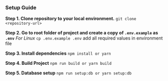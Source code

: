 ### Setup Guide

**Step 1. Clone repository to your local environment.**
`git clone <repository-url>`

**Step 2. Go to root folder of project and create a copy of `.env.example` as `.env`**
_For Linux_ `cp .env.example .env` add all required values in environment file

**Step 3. Install dependencies**
`npm install or yarn`

**Step 4. Build Project**
`npm run build or yarn build`

**Step 5. Database setup**
`npm run setup:db or yarn setup:db`
